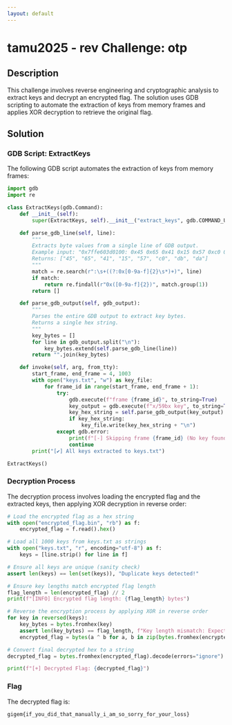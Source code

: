 ```yaml
---
layout: default
---
```


# tamu2025 - rev Challenge: otp

## Description

This challenge involves reverse engineering and cryptographic analysis to extract keys and decrypt an encrypted flag. The solution uses GDB scripting to automate the extraction of keys from memory frames and applies XOR decryption to retrieve the original flag.

## Solution

### GDB Script: ExtractKeys

The following GDB script automates the extraction of keys from memory frames:

```python
import gdb
import re

class ExtractKeys(gdb.Command):
    def __init__(self):
        super(ExtractKeys, self).__init__("extract_keys", gdb.COMMAND_USER)

    def parse_gdb_line(self, line):
        """
        Extracts byte values from a single line of GDB output.
        Example input: "0x7ffe603d0100: 0x45 0x65 0x41 0x15 0x57 0xc0 0xdb 0xda"
        Returns: ["45", "65", "41", "15", "57", "c0", "db", "da"]
        """
        match = re.search(r":\s+((?:0x[0-9a-f]{2}\s*)+)", line)
        if match:
            return re.findall(r"0x([0-9a-f]{2})", match.group(1))
        return []

    def parse_gdb_output(self, gdb_output):
        """
        Parses the entire GDB output to extract key bytes.
        Returns a single hex string.
        """
        key_bytes = []
        for line in gdb_output.split("\n"):
            key_bytes.extend(self.parse_gdb_line(line))
        return "".join(key_bytes)

    def invoke(self, arg, from_tty):
        start_frame, end_frame = 4, 1003
        with open("keys.txt", "w") as key_file:
            for frame_id in range(start_frame, end_frame + 1):
                try:
                    gdb.execute(f"frame {frame_id}", to_string=True)
                    key_output = gdb.execute(f"x/59bx key", to_string=True)
                    key_hex_string = self.parse_gdb_output(key_output)
                    if key_hex_string:
                        key_file.write(key_hex_string + "\n")
                except gdb.error:
                    print(f"[-] Skipping frame {frame_id} (No key found)")
                    continue
        print("[✔] All keys extracted to keys.txt")

ExtractKeys()
```

### Decryption Process

The decryption process involves loading the encrypted flag and the extracted keys, then applying XOR decryption in reverse order:

```python
# Load the encrypted flag as a hex string
with open("encrypted_flag.bin", "rb") as f:
    encrypted_flag = f.read().hex()

# Load all 1000 keys from keys.txt as strings
with open("keys.txt", "r", encoding="utf-8") as f:
    keys = [line.strip() for line in f]

# Ensure all keys are unique (sanity check)
assert len(keys) == len(set(keys)), "Duplicate keys detected!"

# Ensure key lengths match encrypted flag length
flag_length = len(encrypted_flag) // 2
print(f"[INFO] Encrypted flag length: {flag_length} bytes")

# Reverse the encryption process by applying XOR in reverse order
for key in reversed(keys):
    key_bytes = bytes.fromhex(key)
    assert len(key_bytes) == flag_length, f"Key length mismatch: Expected {flag_length}, got {len(key_bytes)}"
    encrypted_flag = bytes(a ^ b for a, b in zip(bytes.fromhex(encrypted_flag), key_bytes)).hex()

# Convert final decrypted hex to a string
decrypted_flag = bytes.fromhex(encrypted_flag).decode(errors="ignore")

print(f"[+] Decrypted Flag: {decrypted_flag}")
```

### Flag

The decrypted flag is:

```
gigem{if_you_did_that_manually_i_am_so_sorry_for_your_loss}
```
